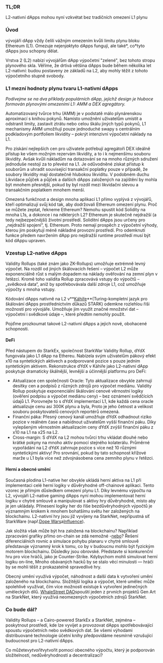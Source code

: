 ### TL;DR

L2-nativní dApps mohou nyní vzkvétat bez tradičních omezení L1 plynu

### Úvod

vývojáři dApp vždy čelili vážným omezením kvůli limitu plynu bloku Ethereum (L1). Omezuje nejen*jak*tyto dApps fungují, ale také*, co*tyto dApps jsou schopny dělat.

Vrstva 2 (L2) nabízí vývojářům dApp výpočetní "zelené", bez tohoto stropu plynového skla. Věříme, že drtivá většina dApps bude během několika let L2-nativní: budou postaveny ze základů na L2, aby mohly těžit z tohoto výpočetního stupně svobody.

### L1 mezní hodnoty plynu tvaru L1-nativní dApps

*Podívejme se na dva příklady populárních dApp, jejichž design je hluboce formován plynovými omezeními L1: AMM a DEX agregátory.*

Automatizovaný tvůrce trhu (AMM) je v podstatě málo plynárenskou aproximací s knihou pokynů. Namísto umožnění uživatelům umístit a odstranit limity, zastavit ztrátu nebo celou škálu jiných typů pokynů, L1 mechanismy AMM umožňují pouze jednoduché swapy s centrálním podkladovým portfoliem likvidity – pokrýt intenzivní výpočetní náklady na L1.

Pro získání nejlepších cen pro uživatele potřebují agregátoři DEX ideálně přístup ke všem možným rezervám likvidity, a to i k nejmenšímu souboru likvidity. Avšak kvůli nákladům na dotazování se na mnoho různých sdružení jednoduše nestojí za to převést na L1. Je odůvodněné získat přístup k souborům a uhradit související transakční poplatky pouze v případě, že soubory likvidity mají dostatečně hlubokou likviditu. V podobném duchu Likvidace půjček a půjček a dalších dApps založených na zajištění by mohla být mnohem přesnější, pokud by byl rozdíl mezi likvidační slevou a transakčním poplatkem mnohem menší.

Omezená funkčnost a design mnoha aplikací L1 přímo vyplývá z vývojářů, kteří optimalizují svůj kód tak, aby dodržovali Ethereum omezení plynu. Proč se můžete zeptat, řekneme Ethereum? Nemohu spustit kód Solidity na mnoha L1s, a dokonce i na některých L2? Ethereum je skutečně nejdražší (a tedy nejbezpečnější) životní prostředí. Soliditní dApps jsou určeny pro „nejdražší spojení“, tj. Ethereum. Proto nemají prospěch z výpočetní výhody, kterou jim poskytují méně nákladné provozní prostředí. Pro odemknutí funkce předem navržením dApp pro nejdražší runtime prostředí musí být kód dAppu upraven.

### Vzestup L2-native dApps

Validity Rollups (také znám jako ZK-Rollups) umožňuje extrémně levný výpočet. Na rozdíl od jiných škálovacích řešení – výpočet L2 může exponenciálně růst s malým dopadem na náklady ověřování na zemní plyn v řetězci. Kromě toho validita Rollup zpracovává vstupy do výpočtů – „svědková data“, aniž by spotřebovávala další zdroje L1, což umožňuje výpočty s mnoha vstupy.

Kódování dApps nativně na L2 v**[Káhiře](https://www.cairo-lang.org/)**(Turing-kompletní jazyk pro škálování dApps prostřednictvím důkazů STARK) odemkne rozlehlou říši možností pro vývojáře. Umožňuje jim využít značné množství dat – výpočetní i svědkové údaje –, které předtím nemohly použít.

Pojďme prozkoumat takové L2-nativní dApps a jejich nové, obohacené schopnosti.

#### DeFi

Před nástupem do StarkEx, společnost StarkWar Validity Rollup, dYdX fungovala jako L1 dApp na Ethereu. Nabízela svým uživatelům pákový efekt x10 na syntetických aktivech a podporované pozice s pouze jedním syntetickým aktivem. Rekonstrukce dYdX v Káhiře jako L2-nativní dApp poskytuje dramaticky škálnější, levnější a účinnější platformu pro DeFi:

* Aktualizace cen společnosti Oracle: Tyto aktualizace obvykle zahrnují desítky cen a podpisů z různých zdrojů pro výpočet mediánu. Validity Rollup poskytuje exponenciální škálování cenové věrnostní logiky (ověření podpisu a výpočet mediánu ceny) – bez oznámení svědčících údajů L1. Porovnejte to s dYdX implementací L1, kde každá cena oracle aktualizuje cenu asi 300K plynu a byla, Proto je jeho četnost a velikost souboru poskytovatelů cenových reportérů omezená.
* Finanční páka: Přesný cenový kanál umožňuje dYdX odhadnout riziko pozice v reálném čase a nabídnout uživatelům vyšší finanční páku. Díky vylepšeným věrnostním aktualizacím ceny dYdX zvýšil finanční páku z x10 na L1 na x25 na L2.
* Cross-margin: S dYdX na L2 mohou tvůrci trhu vkládat dlouhé nebo krátké pokyny na mnoho aktiv pomocí stejného kolaterálu. Průměrné vypořádání na L2 dYdX zahrnuje pozice s více než 10 různými syntetickými aktivy! Pro srovnání, pokud by tato schopnost křížové marže u L1 byla více než zdvojnásobena cena zemního plynu v řetězci.

#### Herní a obecné umění

Současná plodina L1-native her obvykle ukládá herní aktiva na L1 při implementaci celé herní logiky v důvěryhodné off-chainové aplikaci. Tento vzorec je přímým důsledkem omezení plynu L1. Díky levnému výpočtu na L2, vývojáři L2-native gaming dApps nyní mohou implementovat herní logiku v chytré smlouvě a manipulovat s aktivy hry důvěryhodně, místo aby je jen ukládaly. Přinesení logiky her do říše bezdůvěryhodných výpočtů je významným krokem k mnohem bohatšímu světu her založených na blockchainu. L2-nativní hry jsou již vyvíjeny na StarkNet, nepřípustná síť StarkWare (např.[Dope Wars](https://github.com/dopedao/RYO)a[Influence](https://medium.com/influenceth/influence-to-launch-on-starknet-afd3c26ea25a)).

Jak složitá však může být hra založená na blockchainu? Například zpracování grafiky přímo on-chain se zdá nemožné -[nebo](https://twitter.com/guiltygyoza/status/1449637155001798657)? Řešení diferenciálních rovnic a simulace pohybu planaru v chytré smlouvě představuje významný krok k tomu, co by v budoucnu mohlo být fyzickým motorem blockchainu. Důsledky jsou obrovské. Představte si konkurenční hru pro více hráčů, jako je Counter-Strike. Kdybychom mohli simulovat herní logiku on-line, Mnoho obávaných hacků by se stalo věcí minulosti — hráči by se mohli těšit z prokazatelně spravedlivé hry.

Obecný umění využívá výpočet, náhodnost a další data k vytvoření umění založeného na blockchainu. Složitější logika a výpočet, které umělec může spolehlivě využívat, čím více možností existuje k vytvoření jedinečných uměleckých dílů. [WhaleStreet DAO](https://blog.whalestreet.xyz/whalestreet-dao-to-launch-gen-art-ecosystem-on-ethereum-with-starknet/)spouští jeden z prvních projektů Gen Art na StarkNet, který využívá neomezených výpočetních zdrojů StarkNet.

### Co bude dál?

Validity Rollups – a Cairo-powered StarkEx a StarkNet, zejména – poskytnout prostředí, kde lze vyvíjet a provozovat dApps spotřebovávající spoustu výpočetních nebo svědkových dat. Se všemi výhodami distribuované technologie účetní knihy předpovídáme nesmírně vzrušující budoucnost pro L2-nativní dApps.

Co můžete*vytvořit*vytvořit pomocí obecného výpočtu, který je podporován složitelností, nedůvěryhodností a decentralizací?